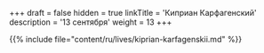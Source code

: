 +++
draft = false
hidden = true
linkTitle = 'Киприан Карфагенский'
description = '13 сентября'
weight = 13
+++

{{% include file="content/ru/lives/kiprian-karfagenskii.md" %}}
